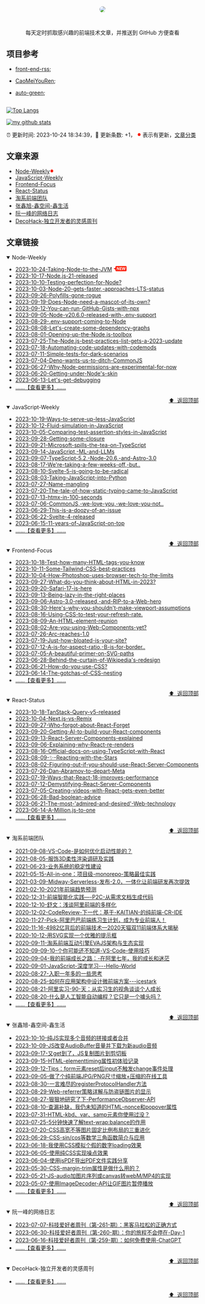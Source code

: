 <div align="center"><img width="100" src="https://avatars.githubusercontent.com/u/30330837?s=400&u=1cd6e7c560308a159cf25295d652e375924ddf7e&v=4" style="border-radius: 50%;" /><h1></h1>
每天定时抓取感兴趣的前端技术文章，并推送到 GitHub 方便查看

</div>

## 项目参考
- [front-end-rss](https://github.com/ChanceYu/front-end-rss);

- [CaoMeiYouRen](https://github.com/CaoMeiYouRen/CaoMeiYouRen);

- [auto-green](https://github.com/justjavac/auto-green);
##
[![Top Langs](https://github-readme-stats.vercel.app/api/top-langs/?username=northseacoder)](https://github.com/anuraghazra/github-readme-stats)

[![my github stats](https://github-readme-stats.vercel.app/api?username=northseacoder)](https://github.com/anuraghazra/github-readme-stats)


:alarm_clock: 更新时间: 2023-10-24 18:34:39，:rocket: 更新条数: +1， ![](/assets/dot.png) 表示有更新，[文章分类](/TAGS.md)

## 文章来源

- [Node-Weekly](#node-weekly)![](/assets/dot.png)   
- [JavaScript-Weekly](#javascript-weekly)  
- [Frontend-Focus](#frontend-focus)  
- [React-Status](#react-status)  
- [淘系前端团队](#淘系前端团队)  
- [张鑫旭-鑫空间-鑫生活](#张鑫旭-鑫空间-鑫生活)  
- [阮一峰的网络日志](#阮一峰的网络日志)  
- [DecoHack-独立开发者的灵感周刊](#decohack-独立开发者的灵感周刊)  

## 文章链接

<details open>
<summary id="node-weekly">
 Node-Weekly
</summary>


- [2023-10-24-Taking-Node-to-the-JVM](https://nodeweekly.com/issues/507) ![](/assets/new.png)  
- [2023-10-17-Node.js-21-released](https://nodeweekly.com/issues/506)  
- [2023-10-10-Testing-perfection-for-Node?](https://nodeweekly.com/issues/505)  
- [2023-10-03-Node-20-gets-faster,-approaches-LTS-status](https://nodeweekly.com/issues/504)  
- [2023-09-26-Polyfills-gone-rogue](https://nodeweekly.com/issues/503)  
- [2023-09-19-Does-Node-need-a-mascot-of-its-own?](https://nodeweekly.com/issues/502)  
- [2023-09-12-You-can-run-GitHub-Gists-with-npx](https://nodeweekly.com/issues/501)  
- [2023-09-05-Node-v20.6.0-released-with-.env-support](https://nodeweekly.com/issues/500)  
- [2023-08-29-.env-support-coming-to-Node](https://nodeweekly.com/issues/499)  
- [2023-08-08-Let's-create-some-dependency-graphs](https://nodeweekly.com/issues/498)  
- [2023-08-01-Opening-up-the-Node.js-toolbox](https://nodeweekly.com/issues/497)  
- [2023-07-25-The-Node.js-best-practices-list-gets-a-2023-update](https://nodeweekly.com/issues/496)  
- [2023-07-18-Automating-code-updates-with-codemods](https://nodeweekly.com/issues/495)  
- [2023-07-11-Simple-tests-for-dark-scenarios](https://nodeweekly.com/issues/494)  
- [2023-07-04-Deno-wants-us-to-ditch-CommonJS](https://nodeweekly.com/issues/493)  
- [2023-06-27-Why-Node-permissions-are-experimental-for-now](https://nodeweekly.com/issues/492)  
- [2023-06-20-Getting-under-Node's-skin](https://nodeweekly.com/issues/491)  
- [2023-06-13-Let's-get-debugging](https://nodeweekly.com/issues/490)  
- [......【查看更多】......](/category/details/Node-Weekly.md)

<div align="right"><a href="#文章来源">⬆ &nbsp;返回顶部</a></div>
</details>

<details open>
<summary id="javascript-weekly">
 JavaScript-Weekly
</summary>


- [2023-10-19-Ways-to-serve-up-less-JavaScript](https://javascriptweekly.com/issues/659)  
- [2023-10-12-Fluid-simulation-in-JavaScript](https://javascriptweekly.com/issues/658)  
- [2023-10-05-Comparing-test-assertion-styles-in-JavaScript](https://javascriptweekly.com/issues/657)  
- [2023-09-28-Getting-some-closure](https://javascriptweekly.com/issues/656)  
- [2023-09-21-Microsoft-spills-the-tea-on-TypeScript](https://javascriptweekly.com/issues/655)  
- [2023-09-14-JavaScript,-ML-and-LLMs](https://javascriptweekly.com/issues/654)  
- [2023-09-07-TypeScript-5.2,-Node-20.6,-and-Astro-3.0](https://javascriptweekly.com/issues/653)  
- [2023-08-17-We're-taking-a-few-weeks-off,-but..](https://javascriptweekly.com/issues/652)  
- [2023-08-10-Svelte-5-is-going-to-be-radical](https://javascriptweekly.com/issues/651)  
- [2023-08-03-Taking-JavaScript-into-Python](https://javascriptweekly.com/issues/650)  
- [2023-07-27-Name-mangling](https://javascriptweekly.com/issues/649)  
- [2023-07-20-The-tale-of-how-static-typing-came-to-JavaScript](https://javascriptweekly.com/issues/648)  
- [2023-07-13-htmx-in-100-seconds](https://javascriptweekly.com/issues/647)  
- [2023-07-06-CommonJS,-we-love-you,-we-love-you-not..](https://javascriptweekly.com/issues/646)  
- [2023-06-29-This-is-a-doozy-of-an-issue](https://javascriptweekly.com/issues/645)  
- [2023-06-22-Svelte-4-released](https://javascriptweekly.com/issues/644)  
- [2023-06-15-11-years-of-JavaScript-on-top](https://javascriptweekly.com/issues/643)  
- [......【查看更多】......](/category/details/JavaScript-Weekly.md)

<div align="right"><a href="#文章来源">⬆ &nbsp;返回顶部</a></div>
</details>

<details open>
<summary id="frontend-focus">
 Frontend-Focus
</summary>


- [2023-10-18-Test-how-many-HTML-tags-you-know](https://frontendfoc.us/issues/614)  
- [2023-10-11-Some-Tailwind-CSS-best-practices](https://frontendfoc.us/issues/613)  
- [2023-10-04-How-Photoshop-uses-browser-tech-to-the-limits](https://frontendfoc.us/issues/612)  
- [2023-09-27-What-do-you-think-about-HTML-in-2023?](https://frontendfoc.us/issues/611)  
- [2023-09-20-Safari-17-is-here](https://frontendfoc.us/issues/610)  
- [2023-09-13-Being-lazy-in-the-right-places](https://frontendfoc.us/issues/609)  
- [2023-09-06-Astro-3.0-released,-and-RIP-to-a-Web-hero](https://frontendfoc.us/issues/608)  
- [2023-08-30-Here's-why-you-shouldn't-make-viewport-assumptions](https://frontendfoc.us/issues/607)  
- [2023-08-16-Using-CSS-to-test-your-refresh-rate.](https://frontendfoc.us/issues/606)  
- [2023-08-09-An-HTML-element-reunion](https://frontendfoc.us/issues/605)  
- [2023-08-02-Are-you-using-Web-Components-yet?](https://frontendfoc.us/issues/604)  
- [2023-07-26-Arc-reaches-1.0](https://frontendfoc.us/issues/603)  
- [2023-07-19-Just-how-bloated-is-your-site?](https://frontendfoc.us/issues/602)  
- [2023-07-12-A-is-for-aspect-ratio,-B-is-for-border..](https://frontendfoc.us/issues/601)  
- [2023-07-05-A-beautiful-primer-on-SVG-paths](https://frontendfoc.us/issues/600)  
- [2023-06-28-Behind-the-curtain-of-Wikipedia's-redesign](https://frontendfoc.us/issues/599)  
- [2023-06-21-How-do-you-use-CSS?](https://frontendfoc.us/issues/598)  
- [2023-06-14-The-gotchas-of-CSS-nesting](https://frontendfoc.us/issues/597)  
- [......【查看更多】......](/category/details/Frontend-Focus.md)

<div align="right"><a href="#文章来源">⬆ &nbsp;返回顶部</a></div>
</details>

<details open>
<summary id="react-status">
 React-Status
</summary>


- [2023-10-18-TanStack-Query-v5-released](https://react.statuscode.com/issues/358)  
- [2023-10-04-Next.js-vs-Remix](https://react.statuscode.com/issues/357)  
- [2023-09-27-Who-forgot-about-React-Forget](https://react.statuscode.com/issues/356)  
- [2023-09-20-Getting-AI-to-build-your-React-components](https://react.statuscode.com/issues/355)  
- [2023-09-13-React-Server-Components-explained](https://react.statuscode.com/issues/354)  
- [2023-09-06-Explaining-why-React-re-renders](https://react.statuscode.com/issues/353)  
- [2023-08-16-Official-docs-on-using-TypeScript-with-React](https://react.statuscode.com/issues/352)  
- [2023-08-09-✨-Reacting-with-the-Stars](https://react.statuscode.com/issues/351)  
- [2023-08-02-Figuring-out-if-you-should-use-React-Server-Components](https://react.statuscode.com/issues/350)  
- [2023-07-26-Dan-Abramov-to-depart-Meta](https://react.statuscode.com/issues/349)  
- [2023-07-19-Ways-that-React-18-improves-performance](https://react.statuscode.com/issues/348)  
- [2023-07-12-Demystifying-React-Server-Components](https://react.statuscode.com/issues/347)  
- [2023-07-05-Creating-videos-with-React-gets-even-better](https://react.statuscode.com/issues/346)  
- [2023-06-28-Bad-boolean-advice](https://react.statuscode.com/issues/345)  
- [2023-06-21-The-most-'admired-and-desired'-Web-technology](https://react.statuscode.com/issues/344)  
- [2023-06-14-A-Million.js-to-one](https://react.statuscode.com/issues/343)  
- [......【查看更多】......](/category/details/React-Status.md)

<div align="right"><a href="#文章来源">⬆ &nbsp;返回顶部</a></div>
</details>

<details open>
<summary id="淘系前端团队">
 淘系前端团队
</summary>


- [2021-09-08-VS-Code-是如何优化启动性能的？](https://fed.taobao.org/blog/taofed/do71ct/wpsf10)  
- [2021-08-05-服饰3D柔性渲染调研及实践](https://fed.taobao.org/blog/taofed/do71ct/fufsgh)  
- [2021-06-23-业务系统的稳定性建设](https://fed.taobao.org/blog/taofed/do71ct/fc3cy0)  
- [2021-05-15-All-in-one：项目级-monorepo-策略最佳实践](https://fed.taobao.org/blog/taofed/do71ct/uihagy)  
- [2021-03-09-Midway-Serverless-发布-2.0，一体化让前端研发再次提效](https://fed.taobao.org/blog/taofed/do71ct/mvd9lw)  
- [2021-02-10-2021年前端趋势预测](https://fed.taobao.org/blog/taofed/do71ct/tfeye7)  
- [2020-12-31-前端智能化实践—-P2C-从需求文档生成代码](https://fed.taobao.org/blog/taofed/do71ct/ffeogu)  
- [2020-12-10-舒文：浅谈阿里前端的多样化](https://fed.taobao.org/blog/taofed/do71ct/krg5m9)  
- [2020-12-02-CodeReview-下一代：基于-KAITIAN-的纯前端-CR-IDE](https://fed.taobao.org/blog/taofed/do71ct/uyaxag)  
- [2020-11-27-Pick-阿里巴巴前端练习生计划，成为专业前端人！](https://fed.taobao.org/blog/taofed/do71ct/fiayw0)  
- [2020-11-16-4982亿背后的前端技术—2020天猫双11前端体系大揭秘](https://fed.taobao.org/blog/taofed/do71ct/egg54e)  
- [2020-10-12-用SVG实现一个优雅的提示框](https://fed.taobao.org/blog/taofed/do71ct/ghpnlx)  
- [2020-09-11-淘系前端互动引擎EVAJS架构与生态实现](https://fed.taobao.org/blog/taofed/do71ct/pg45el)  
- [2020-09-09-10-个你可能还不知道-VS-Code-使用技巧](https://fed.taobao.org/blog/taofed/do71ct/eonv5x)  
- [2020-09-04-我的前端成长之路：-在阿里七年，我的成长和迷茫](https://fed.taobao.org/blog/taofed/do71ct/ttpk5r)  
- [2020-09-01-JavaScript-深度学习---Hello-World](https://fed.taobao.org/blog/taofed/do71ct/er55la)  
- [2020-08-27-入职一年多的一些思考](https://fed.taobao.org/blog/taofed/do71ct/sxz5ap)  
- [2020-08-25-如何在应用架构中设计微前端方案---icestark](https://fed.taobao.org/blog/taofed/do71ct/xgmaz3)  
- [2020-08-21-阿里实习-90-天：从实习生的视角谈谈个人成长](https://fed.taobao.org/blog/taofed/do71ct/acbnym)  
- [2020-08-20-什么是人工智能自动编程？它只是一个噱头吗？](https://fed.taobao.org/blog/taofed/do71ct/clcgcc)  
- [......【查看更多】......](/category/details/淘系前端团队.md)

<div align="right"><a href="#文章来源">⬆ &nbsp;返回顶部</a></div>
</details>

<details open>
<summary id="张鑫旭-鑫空间-鑫生活">
 张鑫旭-鑫空间-鑫生活
</summary>


- [2023-10-10-纯JS实现多个音频的拼接或者合并](https://www.zhangxinxu.com/wordpress/2023/10/js-audio-audiobuffer-concat-merge/)  
- [2023-10-09-JS改变AudioBuffer音量并下载为新audio音频](https://www.zhangxinxu.com/wordpress/2023/10/js-web-audio-audiobuffer-volume/)  
- [2023-09-17-又get到了，JS复制图片到剪切板](https://www.zhangxinxu.com/wordpress/2023/09/js-copy-image-clipboard/)  
- [2023-09-15-HTML-elementtiming属性初体验记录](https://www.zhangxinxu.com/wordpress/2023/09/html-elementtiming-attribute/)  
- [2023-09-12-Tips：form元素reset后input不触发change事件处理](https://www.zhangxinxu.com/wordpress/2023/09/form-reset-input-change/)  
- [2023-09-05-做了个纯前端JPG/PNG尺寸缩放+压缩的在线工具](https://www.zhangxinxu.com/wordpress/2023/09/js-jpg-png-compress-tinyimg-mini/)  
- [2023-08-30-一言难尽的registerProtocolHandler方法](https://www.zhangxinxu.com/wordpress/2023/08/js-registerprotocolhandler/)  
- [2023-08-29-Web-referrer策略详解与防盗链图片的显示](https://www.zhangxinxu.com/wordpress/2023/08/web-referer-image-policy/)  
- [2023-08-27-狠狠地研究了下-PerformanceObserver-API](https://www.zhangxinxu.com/wordpress/2023/08/js-performanceobserver-api/)  
- [2023-08-10-查漏补缺，我仍未知道的HTML-nonce和popover属性](https://www.zhangxinxu.com/wordpress/2023/08/html-attribute-nonce-translate/)  
- [2023-07-31-HTML-kbd、var、samp元素你使用过没？](https://www.zhangxinxu.com/wordpress/2023/07/html-samp-element/)  
- [2023-07-25-5分钟快速了解text-wrap:balance的作用](https://www.zhangxinxu.com/wordpress/2023/07/css-text-wrap-balance/)  
- [2023-07-20-CSS高宽不等图片固定比例布局的三重进化](https://www.zhangxinxu.com/wordpress/2023/07/css-image-aspect-ratio-layout/)  
- [2023-06-29-CSS-sin/cos等数学三角函数简介与应用](https://www.zhangxinxu.com/wordpress/2023/06/css-sin-cos-tan-function/)  
- [2023-06-18-我使用CSS模拟个假的数字loading效果](https://www.zhangxinxu.com/wordpress/2023/06/css-text-number-loading/)  
- [2023-06-05-使用纯CSS实现噪点效果](https://www.zhangxinxu.com/wordpress/2023/06/css-noise/)  
- [2023-06-04-使用jsPDF导出PDF文件实践分享](https://www.zhangxinxu.com/wordpress/2023/06/js-canvas-jspdf-export-pdf/)  
- [2023-05-30-CSS-margin-trim属性是做什么用的？](https://www.zhangxinxu.com/wordpress/2023/05/css-margin-trim/)  
- [2023-05-21-JS-audio加图片序列或canvas转webM/MP4的实现](https://www.zhangxinxu.com/wordpress/2023/05/mp4-video-api-webcodecs-webm/)  
- [2023-05-07-使用ImageDecoder-API让GIF图片暂停播放](https://www.zhangxinxu.com/wordpress/2023/05/js-imagedecoder-api-gif/)  
- [......【查看更多】......](/category/details/张鑫旭-鑫空间-鑫生活.md)

<div align="right"><a href="#文章来源">⬆ &nbsp;返回顶部</a></div>
</details>

<details open>
<summary id="阮一峰的网络日志">
 阮一峰的网络日志
</summary>


- [2023-07-07-科技爱好者周刊（第-261-期）：黑客马拉松的正确方式](http://www.ruanyifeng.com/blog/2023/07/weely-issue-261.html)  
- [2023-06-30-科技爱好者周刊（第-260-期）：你的旅程不会停在-Day-1](http://www.ruanyifeng.com/blog/2023/06/weekly-issue-260.html)  
- [2023-06-16-科技爱好者周刊（第-259-期）：如何免费使用-ChatGPT](http://www.ruanyifeng.com/blog/2023/06/weekly-issue-259.html)  
- [......【查看更多】......](/category/details/阮一峰的网络日志.md)

<div align="right"><a href="#文章来源">⬆ &nbsp;返回顶部</a></div>
</details>

<details open>
<summary id="decohack-独立开发者的灵感周刊">
 DecoHack-独立开发者的灵感周刊
</summary>


- [......【查看更多】......](/category/details/DecoHack-独立开发者的灵感周刊.md)

<div align="right"><a href="#文章来源">⬆ &nbsp;返回顶部</a></div>
</details>

